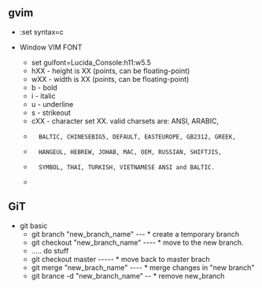 ## gvim

* :set syntax=c

* Window VIM FONT
  * set guifont=Lucida_Console:h11:w5.5
  * hXX - height is XX (points, can be floating-point)
  * wXX - width is XX (points, can be floating-point)
  * b   - bold
  * i   - italic
  * u   - underline
  * s   - strikeout
  * cXX - character set XX. valid charsets are: ANSI, ARABIC,
  *       BALTIC, CHINESEBIG5, DEFAULT, EASTEUROPE, GB2312, GREEK,
  *       HANGEUL, HEBREW, JOHAB, MAC, OEM, RUSSIAN, SHIFTJIS,
  *       SYMBOL, THAI, TURKISH, VIETNAMESE ANSI and BALTIC.
  * 



## GiT

* git basic
  * git branch "new_branch_name" ---  * create a temporary branch
  * git checkout "new_branch_name" ----  * move to the new branch.
  * ..... do stuff
  * git checkout master -----  * move back to master brach
  * git merge "new_brach_name"  ----  * merge changes in "new branch"
  * git brance -d "new_branch_name" --  * remove new_branch



